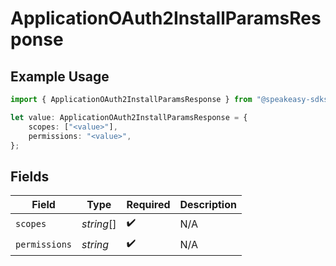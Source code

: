 # ApplicationOAuth2InstallParamsResponse

## Example Usage

```typescript
import { ApplicationOAuth2InstallParamsResponse } from "@speakeasy-sdks/discord/models/components";

let value: ApplicationOAuth2InstallParamsResponse = {
    scopes: ["<value>"],
    permissions: "<value>",
};
```

## Fields

| Field              | Type               | Required           | Description        |
| ------------------ | ------------------ | ------------------ | ------------------ |
| `scopes`           | *string*[]         | :heavy_check_mark: | N/A                |
| `permissions`      | *string*           | :heavy_check_mark: | N/A                |